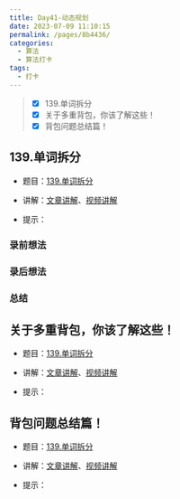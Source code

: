 ```yaml
---
title: Day41-动态规划
date: 2023-07-09 11:10:15
permalink: /pages/8b4436/
categories:
  - 算法
  - 算法打卡
tags:
  - 打卡
---
```


>  - [x] 139.单词拆分
>  - [x] 关于多重背包，你该了解这些！
>  - [x] 背包问题总结篇！

<!-- more -->



## 139.单词拆分

+ 题目：[139.单词拆分]()

+ 讲解：[文章讲解]()、[视频讲解]()

+ 提示：



### 录前想法

### 录后想法

### 总结



## 关于多重背包，你该了解这些！

+ 题目：[139.单词拆分]()

+ 讲解：[文章讲解]()、[视频讲解]()

+ 提示：





## 背包问题总结篇！

+ 题目：[139.单词拆分]()

+ 讲解：[文章讲解]()、[视频讲解]()

+ 提示：



